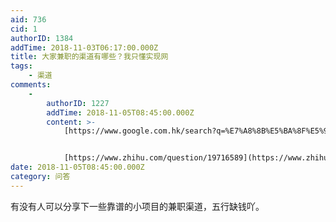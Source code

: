 ```yaml
---
aid: 736
cid: 1
authorID: 1384
addTime: 2018-11-03T06:17:00.000Z
title: 大家兼职的渠道有哪些？我只懂实现网
tags:
    - 渠道
comments:
    -
        authorID: 1227
        addTime: 2018-11-05T08:45:00.000Z
        content: >-
            [https://www.google.com.hk/search?q=%E7%A8%8B%E5%BA%8F%E5%91%98+%E5%85%BC%E8%81%8C&oq=%E7%A8%8B%E5%BA%8F%E5%91%98+%E5%85%BC%E8%81%8C&aqs=chrome..69i57j69i65.6778j0j3&sourceid=chrome&ie=UTF-8](https://www.google.com.hk/search?q=%E7%A8%8B%E5%BA%8F%E5%91%98+%E5%85%BC%E8%81%8C&oq=%E7%A8%8B%E5%BA%8F%E5%91%98+%E5%85%BC%E8%81%8C&aqs=chrome..69i57j69i65.6778j0j3&sourceid=chrome&ie=UTF-8)


            [https://www.zhihu.com/question/19716589](https://www.zhihu.com/question/19716589)
date: 2018-11-05T08:45:00.000Z
category: 问答
---
```


有没有人可以分享下一些靠谱的小项目的兼职渠道，五行缺钱吖。
